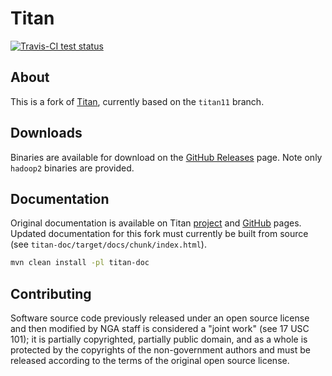 # Titan

<a href="https://travis-ci.org/ngageoint/titan">
	<img alt="Travis-CI test status" 
	     src="https://travis-ci.org/ngageoint/titan.svg?branch=master"/>
</a>

## About

This is a fork of [Titan](https://github.com/thinkaurelius/titan), currently based on the `titan11` branch.

## Downloads

Binaries are available for download on the [GitHub Releases](https://github.com/ngageoint/titan/releases) page. Note only `hadoop2` binaries are provided.

## Documentation

Original documentation is available on Titan [project](http://titandb.io/) and [GitHub](https://github.com/thinkaurelius/titan) pages. Updated documentation for this fork must currently be built from source (see `titan-doc/target/docs/chunk/index.html`).

```bash
mvn clean install -pl titan-doc
```

## Contributing

Software source code previously released under an open source license and then modified by NGA staff is considered a "joint work" (see 17 USC 101); it is partially copyrighted, partially public domain, and as a whole is protected by the copyrights of the non-government authors and must be released according to the terms of the original open source license.

